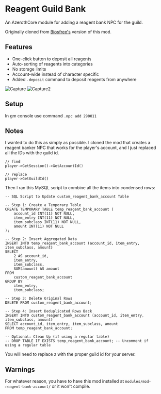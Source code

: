 # Reagent Guild Bank

An AzerothCore module for adding a reagent bank NPC for the guild.

Originally cloned from [Biosfree's](https://github.com/biosfree/mod-reagent-bank-account) version of this mod.

## Features

* One-click button to deposit all reagents
* Auto-sorting of reagents into categories
* No storage limits
* Account-wide instead of character specific
* Added `.deposit` command to deposit reagents from anywhere

![Capture](https://user-images.githubusercontent.com/98835050/157975217-0cc09b62-1043-4f6f-8dfa-7bf8541c3a4a.PNG)
![Capture2](https://user-images.githubusercontent.com/98835050/157975251-31c8a8f8-ce59-44f9-8afc-39237861dc5f.PNG)

## Setup

In gm console use command `.npc add 290011`

## Notes

I wanted to do this as simply as possible.  I cloned the mod that creates a reagent banker NPC that works for the player's account, and I just replaced all the IDs with the guild id.

```
// find
player->GetSession()->GetAccountId()

// replace
player->GetGuildId()
```

Then I ran this MySQL script to combine all the items into condensed rows:

```
-- SQL Script to Update custom_reagent_bank_account Table

-- Step 1: Create a Temporary Table
CREATE TEMPORARY TABLE temp_reagent_bank_account (
    account_id INT(11) NOT NULL,
    item_entry INT(11) NOT NULL,
    item_subclass INT(11) NOT NULL,
    amount INT(11) NOT NULL
);

-- Step 2: Insert Aggregated Data
INSERT INTO temp_reagent_bank_account (account_id, item_entry, item_subclass, amount)
SELECT
    2 AS account_id,
    item_entry,
    item_subclass,
    SUM(amount) AS amount
FROM
    custom_reagent_bank_account
GROUP BY
    item_entry,
    item_subclass;

-- Step 3: Delete Original Rows
DELETE FROM custom_reagent_bank_account;

-- Step 4: Insert Deduplicated Rows Back
INSERT INTO custom_reagent_bank_account (account_id, item_entry, item_subclass, amount)
SELECT account_id, item_entry, item_subclass, amount
FROM temp_reagent_bank_account;

-- Optional: Clean Up (if using a regular table)
-- DROP TABLE IF EXISTS temp_reagent_bank_account; -- Uncomment if using a regular table
```

You will need to replace ``2`` with the proper guild id for your server.

## Warnings

For whatever reason, you have to have this mod installed at ``modules/mod-reagent-bank-account/`` or it won't compile.